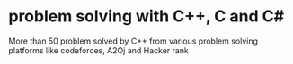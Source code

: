# problem solving with C++, C and C#
More than 50 problem solved by C++ from various problem solving platforms like codeforces, A2Oj and Hacker rank
